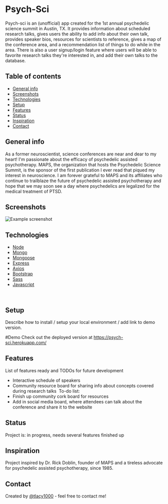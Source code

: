 # Psych-Sci
Psych-sci is an (unofficial) app created for the 1st annual psychedelic science summit in Austin, TX. It provides information about scheduled research talks, gives users the ability to add info about their own talk, provides speaker bios, resources for scientists to reference, gives a map of the conference area, and a recommendation list of things to do while in the area. There is also a user signup/login feature where users will be able to favorite research talks they're interested in, and add their own talks to the database.
​
## Table of contents
* [General info](#general-info)
* [Screenshots](#screenshots)
* [Technologies](#technologies)
* [Setup](#setup)
* [Features](#features)
* [Status](#status)
* [Inspiration](#inspiration)
* [Contact](#contact)
​
## General info
As a former neuroscientist, science conferences are near and dear to my heart! I'm passionate about the efficacy of psychedelic assisted psychotherapy. MAPS, the organization that hosts the Psychedelic Science Summit, is the sponsor of the first publication I ever read that piqued my interest in neuroscience. I am forever grateful to MAPS and its affiliates who continue to trailblaze the future of psychedelic assisted psychotherapy and hope that we may soon see a day where psychedelics are legalized for the medical treatment of PTSD.
​
## Screenshots
![Example screenshot](./img/screenshot.png)
​
## Technologies
* [Node](https://nodejs.org) 
* [Mongo](https://www.mongodb.com/) 
* [Mongoose](https://mongoosejs.com/)
* [Express](https://expressjs.com/) 
* [Axios](https://www.npmjs.com/package/axios) 
* [Bootstrap](https://www.mongodb.com/)  
* [Sass](https://sass-lang.com/)
* [Javascript](https://www.javascript.com/)

​
## Setup
Describe how to install / setup your local environment / add link to demo version.

#Demo Check out the deployed version at https://psych-sci.herokuapp.com/
​

## Features
List of features ready and TODOs for future development
* Interactive schedule of speakers
* Community resource board for sharing info about concepts covered during research talks
​
To-do list:
* Finish up community cork board for resources
* Add in social media board, where attendees can talk about the conference and share it to the website
​
## Status
Project is: in progress, needs several features finished up
​
## Inspiration
Project inspired by Dr. Rick Doblin, founder of MAPS and a tireless advocate for psychedelic assisted psychotherapy, since 1985.
​
## Contact
Created by [@tlacy1000](https://www.lacytammy.com/) - feel free to contact me!
